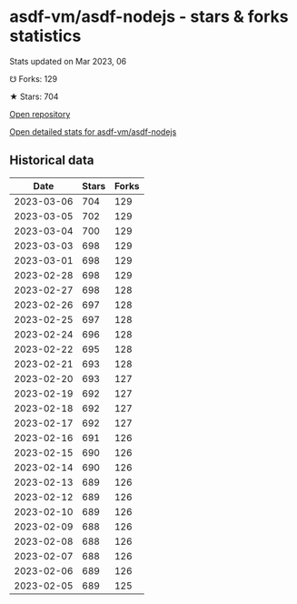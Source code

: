 # asdf-vm/asdf-nodejs - stars & forks statistics

Stats updated on Mar 2023, 06

☋ Forks: 129

★ Stars: 704

[Open repository](https://github.com/asdf-vm/asdf-nodejs)

[Open detailed stats for asdf-vm/asdf-nodejs](https://reviewgithub.com/rep/asdf-vm/asdf-nodejs)

## Historical data
| Date | Stars | Forks |
|------|-------|-------|
| 2023-03-06 | 704 | 129 | 
| 2023-03-05 | 702 | 129 | 
| 2023-03-04 | 700 | 129 | 
| 2023-03-03 | 698 | 129 | 
| 2023-03-01 | 698 | 129 | 
| 2023-02-28 | 698 | 129 | 
| 2023-02-27 | 698 | 128 | 
| 2023-02-26 | 697 | 128 | 
| 2023-02-25 | 697 | 128 | 
| 2023-02-24 | 696 | 128 | 
| 2023-02-22 | 695 | 128 | 
| 2023-02-21 | 693 | 128 | 
| 2023-02-20 | 693 | 127 | 
| 2023-02-19 | 692 | 127 | 
| 2023-02-18 | 692 | 127 | 
| 2023-02-17 | 692 | 127 | 
| 2023-02-16 | 691 | 126 | 
| 2023-02-15 | 690 | 126 | 
| 2023-02-14 | 690 | 126 | 
| 2023-02-13 | 689 | 126 | 
| 2023-02-12 | 689 | 126 | 
| 2023-02-10 | 689 | 126 | 
| 2023-02-09 | 688 | 126 | 
| 2023-02-08 | 688 | 126 | 
| 2023-02-07 | 688 | 126 | 
| 2023-02-06 | 689 | 126 | 
| 2023-02-05 | 689 | 125 | 

